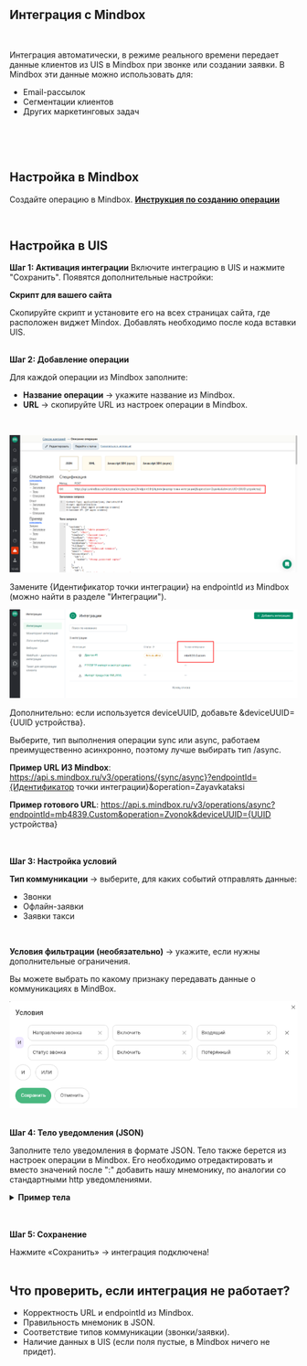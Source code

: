 ## Интеграция с Mindbox 
<br />

Интеграция автоматически, в режиме реального времени передает данные клиентов из UIS в Mindbox при звонке или создании заявки. В Mindbox эти данные можно использовать для:
- Email-рассылок
- Сегментации клиентов
- Других маркетинговых задач
<br />
<br />
<br />




## Настройка в Mindbox <br /> 
Создайте операцию в Mindbox. **[Инструкция по созданию операции](https://help.mindbox.ru/docs/%D0%BE%D0%BF%D0%B5%D1%80%D0%B0%D1%86%D0%B8%D0%B8-v-%D0%BE%D1%81%D0%BD%D0%BE%D0%B2%D0%BD%D1%8B%D0%B5-%D1%81%D0%B2%D0%B5%D0%B4%D0%B5%D0%BD%D0%B8%D1%8F)** <br />

<br />

## Настройка в UIS <br />

**Шаг 1: Активация интеграции**
Включите интеграцию в UIS и нажмите "Сохранить".
Появятся дополнительные настройки:
<br />

**Скрипт для вашего сайта**

Скопируйте скрипт и установите его на всех страницах сайта, где расположен виджет Mindox. Добавлять необходимо после кода вставки UIS.
<br />
<br />

**Шаг 2: Добавление операции** <br /> 

Для каждой операции из Mindbox заполните:

- **Название операции** → укажите название из Mindbox.
- **URL** → скопируйте URL из настроек операции в Mindbox. 

<br />

![image](mindbox_1.png)
<br />

Замените {Идентификатор точки интеграции} на endpointId из Mindbox (можно найти в разделе "Интеграции").
<br />

![image](mindbox_2.png)
<br /> 

Дополнительно: если используется deviceUUID, добавьте &deviceUUID={UUID устройства}.  <br /> 

Выберите, тип выполнения операции sync  или async, работаем преимущественно асинхронно, поэтому лучше выбирать тип /async. <br /> 

**Пример URL ИЗ Mindbox**: https://api.s.mindbox.ru/v3/operations/{sync/async}?endpointId={Идентификатор точки интеграции}&operation=Zayavkataksi <br />  

**Пример готового URL**: https://api.s.mindbox.ru/v3/operations/async?endpointId=mb4839.Custom&operation=Zvonok&deviceUUID={UUID устройства} <br />  
<br />


**Шаг 3: Настройка условий**  <br />   

**Тип коммуникации** → выберите, для каких событий отправлять данные:
- Звонки
- Офлайн-заявки
- Заявки такси
<br />   

**Условия фильтрации (необязательно)** → укажите, если нужны дополнительные ограничения.
<br />  

Вы можете выбрать по какому признаку передавать данные о коммуникациях в MindBox.
<br />  

![image](mindbox_3.png)
<br /> 
<br />

**Шаг 4: Тело уведомления (JSON)** <br /> 

Заполните тело уведомления в формате JSON. Тело также берется из настроек операции в Mindbox. Его необходимо отредактировать и вместо значений после ":" добавить нашу мнемонику, по аналогии со стандартными http уведомлениями. <br /> 

<details>
  <summary style="font-weight:bold;"> Пример тела </summary> <br />
  
```python
  {
    "customer": {
      "fullName": {{visitor_name}},
      "mobilePhone": {{contact_phone_number}},
      "email": {{visitor_email}},
      "subscriptions": [
        {
          "brand": "NFdBH",
          "pointOfContact": "Email",
          "topic": "93534775"
        },
        {
          "brand": "NFdBH",
          "pointOfContact": "Email",
          "topic": "93534775"
        }
      ]
    }
  }
  ```


</details> 
<br />
<br />


**Шаг 5: Сохранение** <br />

Нажмите «Сохранить» → интеграция подключена!
<br />
<br />

## Что проверить, если интеграция не работает? <br />

- Корректность URL и endpointId из Mindbox.
- Правильность мнемоник в JSON.
- Соответствие типов коммуникации (звонки/заявки).
- Наличие данных в UIS (если поля пустые, в Mindbox ничего не придет).


